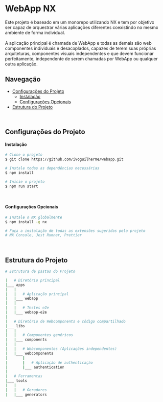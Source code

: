 
# WebApp NX

Este projeto é baseado em um monorepo utilizando NX e tem por objetivo ser capaz de orquestrar várias aplicações diferentes coexistindo no mesmo ambiente de forma individual.<br><br>
A aplicação principal é chamada de WebApp e todas as demais são web componentes individuais e desacoplados, capazes de terem suas próprias arquiteturas, componentes visuais independentes e que devem funcionar perfeitamente, independente de serem chamadas por WebApp ou qualquer outra aplicação.
<br>

## Navegação
- [Configurações do Projeto](#configurações-do-projeto)
  - [Instalação](#instalação)
  - [Configurações Opcionais](#configurações-opcionais)
- [Estrutura do Projeto](#estrutura-do-projeto)
<br>

## Configurações do Projeto
#### Instalação
```bash
# Clone o projeto
$ git clone https://github.com/ivoguilherme/webapp.git

# Instale todas as dependências necessárias
$ npm install

# Inicie o projeto
$ npm run start
```
<br>
 
#### Configurações Opcionais
```bash
# Instale o NX globalmente
$ npm install -g nx

# Faça a instalação de todas as extensões sugeridas pelo projeto
# NX Console, Jest Runner, Prettier
```
<br>

## Estrutura do Projeto

```bash
# Estrutura de pastas do Projeto

|   # Diretório principal
|___ apps				
|   |
|   |   # Aplicação principal
|   |___ webapp
|   |
|   |   # Testes e2e
|   |___ webapp-e2e			
|
|   # Diretório de Webcomponents e código compartilhado
|___ libs	
|   |
|   |   # Componentes genéricos
|   |___ components		
|   |
|   |   # Webcomponentes (Aplicações independentes)
|   |___ webcomponents		
|       |
|       |   # Aplicação de authenticação
|       |___ authentication
|
|   # Ferramentas
|___ tools
|   |
|   |   # Geradores
|   |___ generators
```
